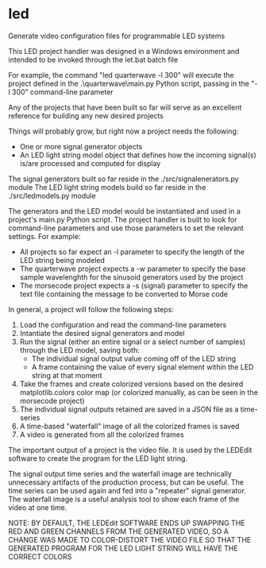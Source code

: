 # led
Generate video configuration files for programmable LED systems

This LED project handler was designed in a Windows environment and intended to be invoked through the let.bat batch file

For example, the command "led quarterwave -l 300" will execute the project defined in the .\quarterwave\main.py Python script, passing in the "-l 300"
command-line parameter

Any of the projects that have been built so far will serve as an excellent reference for building any new desired projects

Things will probably grow, but right now a project needs the following:
* One or more signal generator objects
* An LED light string model object that defines how the incoming signal(s) is/are processed and computed for display

The signal generators built so far reside in the ./src/signalenerators.py module
The LED light string models build so far reside in the ./src/ledmodels.py module

The generators and the LED model would be instantiated and used in a project's main.py Python script.  The project handler is built to look for command-line
parameters and use those parameters to set the relevant settings.  For example:

* All projects so far expect an -l parameter to specify the length of the LED string being modeled
* The quarterwave project expects a -w parameter to specify the base sample wavelenghth for the sinusoid generators used by the project
* The morsecode project expects a -s (signal) parameter to specify the text file containing the message to be converted to Morse code

In general, a project will follow the following steps:

1) Load the configuration and read the command-line parameters
2) Intantiate the desired signal generators and model
3) Run the signal (either an entire signal or a select number of samples) through the LED model, saving both:
    * The individual signal output value coming off of the LED string
    * A frame containing the value of every signal element within the LED string at that moment
4) Take the frames and create colorized versions based on the desired matplotlib.colors color map (or colorized manually, as can be seen in the morsecode project)
5) The individual signal outputs retained are saved in a JSON file as a time-series
6) A time-based "waterfall" image of all the colorized frames is saved
7) A video is generated from all the colorized frames

The important output of a project is the video file.  It is used by the LEDEdit software to create the program for the LED light string.

The signal output time series and the waterfall image are technically unnecessary artifacts of the production process, but can be useful.  The time series can be
used again and fed into a "repeater" signal generator.  The waterfall image is a useful analysis tool to show each frame of the video at one time.

NOTE:  BY DEFAULT, THE LEDEdit SOFTWARE ENDS UP SWAPPING THE RED AND GREEN CHANNELS FROM THE GENERATED VIDEO, SO A CHANGE WAS MADE TO COLOR-DISTORT THE
VIDEO FILE SO THAT THE GENERATED PROGRAM FOR THE LED LIGHT STRING WILL HAVE THE CORRECT COLORS
